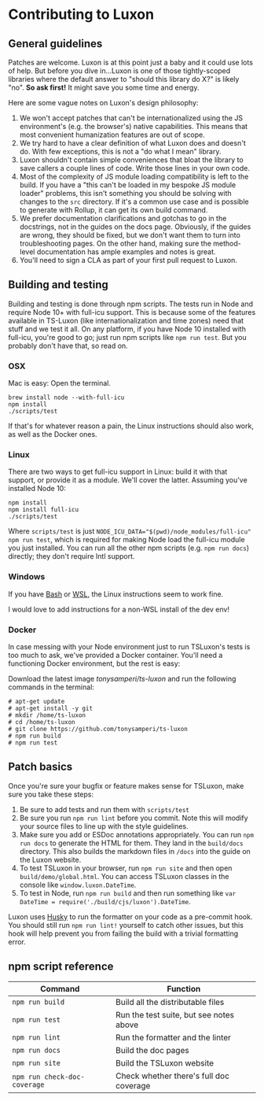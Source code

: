 # Contributing to Luxon

## General guidelines

Patches are welcome. Luxon is at this point just a baby and it could use lots of help. But before you dive in...Luxon is one of those tightly-scoped libraries where the default answer to "should this library do X?" is likely "no". **So ask first!** It might save you some time and energy.

Here are some vague notes on Luxon's design philosophy:

1.  We won't accept patches that can't be internationalized using the JS environment's (e.g. the browser's) native capabilities. This means that most convenient humanization features are out of scope.
1.  We try hard to have a clear definition of what Luxon does and doesn't do. With few exceptions, this is not a "do what I mean" library.
1.  Luxon shouldn't contain simple conveniences that bloat the library to save callers a couple lines of code. Write those lines in your own code.
1.  Most of the complexity of JS module loading compatibility is left to the build. If you have a "this can't be loaded in my bespoke JS module loader" problems, this isn't something you should be solving with changes to the `src` directory. If it's a common use case and is possible to generate with Rollup, it can get its own build command.
1.  We prefer documentation clarifications and gotchas to go in the docstrings, not in the guides on the docs page. Obviously, if the guides are wrong, they should be fixed, but we don't want them to turn into troubleshooting pages. On the other hand, making sure the method-level documentation has ample examples and notes is great.
1.  You'll need to sign a CLA as part of your first pull request to Luxon.

## Building and testing

Building and testing is done through npm scripts. The tests run in Node and require Node 10+ with full-icu support. This is because some of the features available in TS-Luxon (like internationalization and time zones) need that stuff and we test it all. On any platform, if you have Node 10 installed with full-icu, you're good to go; just run npm scripts like `npm run test`. But you probably don't have that, so read on.



### OSX

Mac is easy:
Open the terminal.

```
brew install node --with-full-icu
npm install
./scripts/test
```

If that's for whatever reason a pain, the Linux instructions should also work, as well as the Docker ones.

### Linux

There are two ways to get full-icu support in Linux: build it with that support, or provide it as a module. We'll cover the latter. Assuming you've installed Node 10:

```
npm install
npm install full-icu
./scripts/test
```

Where `scripts/test` is just `NODE_ICU_DATA="$(pwd)/node_modules/full-icu" npm run test`, which is required for making Node load the full-icu module you just installed. You can run all the other npm scripts (e.g. `npm run docs`) directly; they don't require Intl support.

### Windows

If you have [Bash](https://git-scm.com/downloads) or [WSL](https://docs.microsoft.com/en-us/windows/wsl/install-win10), the Linux instructions seem to work fine.

I would love to add instructions for a non-WSL install of the dev env!

### Docker

In case messing with your Node environment just to run TSLuxon's tests is too much to ask, we've provided a Docker container.
You'll need a functioning Docker environment, but the rest is easy:

Download the latest image *tonysamperi/ts-luxon* and run the following commands in the terminal:

```
# apt-get update
# apt-get install -y git
# mkdir /home/ts-luxon
# cd /home/ts-luxon
# git clone https://github.com/tonysamperi/ts-luxon
# npm run build
# npm run test
```

## Patch basics

Once you're sure your bugfix or feature makes sense for TSLuxon, make sure you take these steps:

1.  Be sure to add tests and run them with `scripts/test`
1.  Be sure you run `npm run lint` before you commit. Note this will modify your source files to line up with the style guidelines.
1.  Make sure you add or ESDoc annotations appropriately. You can run `npm run docs` to generate the HTML for them. They land in the `build/docs` directory. This also builds the markdown files in `/docs` into the guide on the Luxon website.
1.  To test TSLuxon in your browser, run `npm run site` and then open `build/demo/global.html`. You can access TSLuxon classes in the console like `window.luxon.DateTime`.
1.  To test in Node, run `npm run build` and then run something like `var DateTime = require('./build/cjs/luxon').DateTime`.

Luxon uses [Husky](https://github.com/typicode/husky) to run the formatter on your code as a pre-commit hook. You should still run `npm run lint!` yourself to catch other issues, but this hook will help prevent you from failing the build with a trivial formatting error.

## npm script reference

| Command                      | Function                                |
| ---------------------------- | --------------------------------------- |
| `npm run build`              | Build all the distributable files       |
| `npm run test`               | Run the test suite, but see notes above |
| `npm run lint`               | Run the formatter and the linter        |
| `npm run docs`               | Build the doc pages                     |
| `npm run site`               | Build the TSLuxon website               |
| `npm run check-doc-coverage` | Check whether there's full doc coverage |
